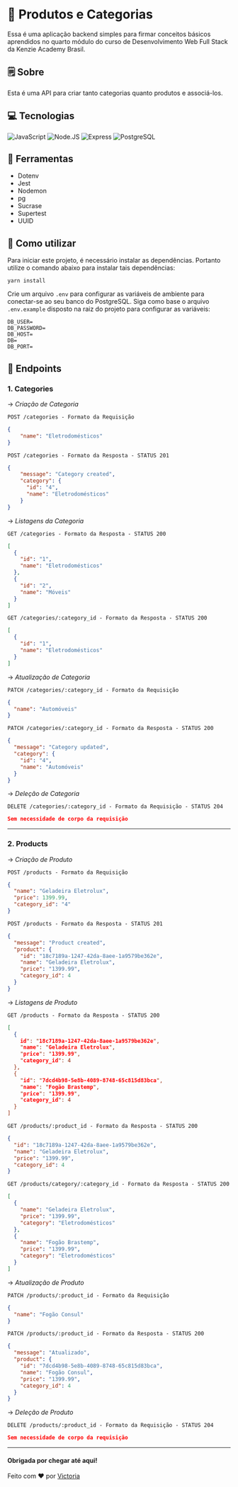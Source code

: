 # 🧺 Produtos e Categorias

Essa é uma aplicação backend simples para firmar conceitos básicos aprendidos no quarto módulo do curso de Desenvolvimento Web Full Stack da Kenzie Academy Brasil.

## 🗒 Sobre

Esta é uma API para criar tanto categorias quanto produtos e associá-los.

## 💻 Tecnologias

![JavaScript](https://img.shields.io/badge/JavaScript-F7DF1E?style=for-the-badge&logo=javascript&logoColor=black)
![Node.JS](https://img.shields.io/badge/Node.js-43853D?style=for-the-badge&logo=node.js&logoColor=white)
![Express](https://img.shields.io/badge/Express.js-404D59?style=for-the-badge)
![PostgreSQL](https://img.shields.io/badge/PostgreSQL-316192?style=for-the-badge&logo=postgresql&logoColor=white)

## 🔧 Ferramentas

- Dotenv
- Jest
- Nodemon
- pg
- Sucrase
- Supertest
- UUID

## 🧐 Como utilizar

Para iniciar este projeto, é necessário instalar as dependências. Portanto utilize o comando abaixo para instalar tais dependências:

`yarn install`

Crie um arquivo `.env` para configurar as variáveis de ambiente para conectar-se ao seu banco do PostgreSQL. Siga como base o arquivo `.env.example` disposto na raiz do projeto para configurar as variáveis:

```
DB_USER=
DB_PASSWORD=
DB_HOST=
DB=
DB_PORT=
```

## 📌 Endpoints

### 1. Categories

→ _Criação de Categoria_

`POST /categories - Formato da Requisição`

```json
{
    "name": "Eletrodomésticos"
}
```

`POST /categories - Formato da Resposta - STATUS 201`

```json
{
    "message": "Category created",
    "category": {
      "id": "4",
      "name": "Eletrodomésticos"
    }
}
```

→ _Listagens da Categoria_

`GET /categories - Formato da Resposta - STATUS 200`

```json
[
  {
    "id": "1",
    "name": "Eletrodomésticos"
  },
  {
    "id": "2",
    "name": "Móveis"
  }
]
```

`GET /categories/:category_id - Formato da Resposta - STATUS 200`

```json
[
  {
    "id": "1",
    "name": "Eletrodomésticos"
  }
]
```

→ _Atualização de Categoria_

`PATCH /categories/:category_id - Formato da Requisição`

```json
{
  "name": "Automóveis"
}
```

`PATCH /categories/:category_id - Formato da Resposta - STATUS 200`

```json
{
  "message": "Category updated",
  "category": {
    "id": "4",
    "name": "Automóveis"
  }
}
```

→ _Deleção de Categoria_

`DELETE /categories/:category_id - Formato da Requisição - STATUS 204`

```json
Sem necessidade de corpo da requisição
```

<hr />

### 2. Products

→ _Criação de Produto_

`POST /products - Formato da Requisição`

```json
{
  "name": "Geladeira Eletrolux",
  "price": 1399.99,
  "category_id": "4"
}
```

`POST /products - Formato da Resposta - STATUS 201`

```json
{
  "message": "Product created",
  "product": {
    "id": "18c7189a-1247-42da-8aee-1a9579be362e",
    "name": "Geladeira Eletrolux",
    "price": "1399.99",
    "category_id": 4
  }
}
```

→ _Listagens de Produto_

`GET /products - Formato da Resposta - STATUS 200`

```json
[
  {
    id": "18c7189a-1247-42da-8aee-1a9579be362e",
    "name": "Geladeira Eletrolux",
    "price": "1399.99",
    "category_id": 4
  },
  {
    "id": "7dcd4b98-5e8b-4089-8748-65c815d83bca",
    "name": "Fogão Brastemp",
    "price": "1399.99",
    "category_id": 4
  }
]
```

`GET /products/:product_id - Formato da Resposta - STATUS 200`

```json
{
  "id": "18c7189a-1247-42da-8aee-1a9579be362e",
  "name": "Geladeira Eletrolux",
  "price": "1399.99",
  "category_id": 4
}
```

`GET /products/category/:category_id - Formato da Resposta - STATUS 200`

```json
[
  {
    "name": "Geladeira Eletrolux",
    "price": "1399.99",
    "category": "Eletrodomésticos"
  },
  {
    "name": "Fogão Brastemp",
    "price": "1399.99",
    "category": "Eletrodomésticos"
  }
]
```

→ _Atualização de Produto_

`PATCH /products/:product_id - Formato da Requisição`

```json
{
  "name": "Fogão Consul"
}
```

`PATCH /products/:product_id - Formato da Resposta - STATUS 200`

```json
{
  "message": "Atualizado",
  "product": {
    "id": "7dcd4b98-5e8b-4089-8748-65c815d83bca",
    "name": "Fogão Consul",
    "price": "1399.99",
    "category_id": 4
  }
}
```

→ _Deleção de Produto_

`DELETE /products/:product_id - Formato da Requisição - STATUS 204`

```json
Sem necessidade de corpo da requisição
```

<hr/>

#### Obrigada por chegar até aqui!
Feito com ❤️ por [Victoria](https://github.com/victoriavianx)
